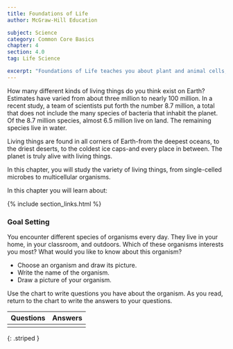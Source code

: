 ```yaml
---
title: Foundations of Life
author: McGraw-Hill Education

subject: Science
category: Common Core Basics
chapter: 4
section: 4.0
tag: Life Science

excerpt: "Foundations of Life teaches you about plant and animal cells, simple organisms, invertebrates, and vertebrates."
---
```

How many different kinds of living things do you think exist on Earth? Estimates have varied from about three million to nearly 100 million. In a recent study, a team of scientists put forth the number 8.7 million, a total that does not include the many species of bacteria that inhabit the planet. Of the 8.7 million species, almost 6.5 million live on land. The remaining species live in water.

Living things are found in all corners of Earth-from the deepest oceans, to the driest deserts, to the coldest ice caps-and every place in between. The planet is truly alive with living things.

In this chapter, you will study the variety of living things, from single-celled microbes to multicellular organisms.

In this chapter you will learn about:

{% include section_links.html %}

### Goal Setting

You encounter different species of organisms every day. They live in your home, in your classroom, and outdoors. Which of these organisms interests you most? What would you like to know about this organism?

  * Choose an organism and draw its picture.
  * Write the name of the organism.
  * Draw a picture of your organism.

Use the chart to write questions you have about the organism. As you read, return to the chart to write the answers to your questions.

| Questions | Answers |
|:-:|:-:|
|  |  |
{: .striped }
